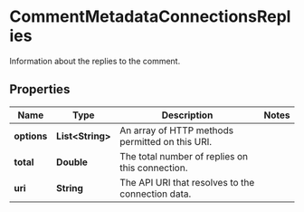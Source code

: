 

# CommentMetadataConnectionsReplies

Information about the replies to the comment.

## Properties

| Name | Type | Description | Notes |
|------------ | ------------- | ------------- | -------------|
|**options** | **List&lt;String&gt;** | An array of HTTP methods permitted on this URI. |  |
|**total** | **Double** | The total number of replies on this connection. |  |
|**uri** | **String** | The API URI that resolves to the connection data. |  |



